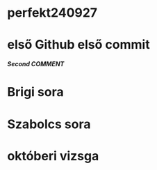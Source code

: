 # perfekt240927
# első Github első commit
***Second COMMENT***
# Brigi sora
# Szabolcs sora
# októberi vizsga 

